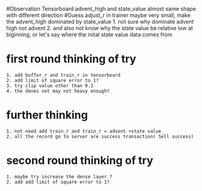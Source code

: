 #Observation
    Tensorboard advent_high and state_value almost same shape with different direction
#Guess
    adjust_r in trainer maybe very small, make the advent_high dominated by state_value
    1. not sure why dominate advent high not advent
    2. and also not know why the state value be relative low at biginning, or let's say where the inital state value data comes from
# first round thinking of try
    1. add buffer_r and train_r in tensorboard
    2. add limit of square error to 1?
    3. try clip value other than 0.2
    4. the denes net may not heavy enough?
# further thinking
    1. not need add train_r and train_r = advent +state value
    2. all the record go to server are success transaction( Sell success)
# second round thinking of try
    1. maybe try increase the dense layer ?
    2. add add limit of square error to 1?
    
